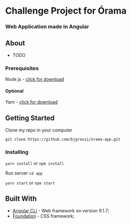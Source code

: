 # Challenge Project for Órama
### Web Application made in Angular

## About
- TODO

### Prerequisites
Node.js - [click for download](https://nodejs.org/en/)

#### Optional
Yarn - [click for download](https://yarnpkg.com/en/docs/install#windows-stable)

## Getting Started
Clone my repo in your computer

```git clone https://github.com/bjgrassi/orama-app.git```

### Installing

```yarn install``` or ```npm install```

Run server
```cd app```

```yarn start``` or ```npm start```

## Built With
* [Angular CLI](https://angular.io/) - Web framework on version 9.1.7;
* [Foundation](https://get.foundation/) - CSS framework;